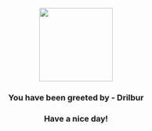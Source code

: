 <p align="center">
    <img src="https://raw.githubusercontent.com/PokeAPI/sprites/master/sprites/pokemon/529.png" width="150" height="150">
</p>
<h3 align="center">You have been greeted by - <b>Drilbur</b></h3>
<h3 align="center">Have a nice day!</h3>
